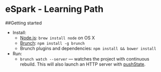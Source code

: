 # eSpark - Learning Path

##Getting started
* Install:
	* [Node.js](http://nodejs.org): `brew install node` on OS X
	* [Brunch](http://brunch.io): `npm install -g brunch`
	* Brunch plugins and dependencies: `npm install && bower install`
* Run:
	* `brunch watch --server` — watches the project with continuous rebuild. This will also launch an HTTP server with [pushState](https://developer.mozilla.org/en-US/docs/Web/Guide/API/DOM/Manipulating_the_browser_history).